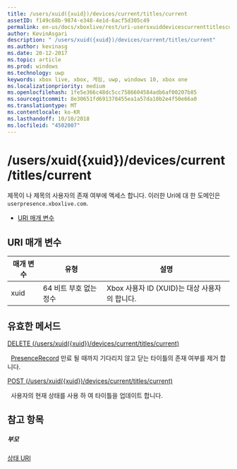 ```yaml
---
title: /users/xuid({xuid})/devices/current/titles/current
assetID: f149c68b-9874-e348-4e1d-6acf5d305c49
permalink: en-us/docs/xboxlive/rest/uri-usersxuiddevicescurrenttitlescurrent.html
author: KevinAsgari
description: " /users/xuid({xuid})/devices/current/titles/current"
ms.author: kevinasg
ms.date: 20-12-2017
ms.topic: article
ms.prod: windows
ms.technology: uwp
keywords: xbox live, xbox, 게임, uwp, windows 10, xbox one
ms.localizationpriority: medium
ms.openlocfilehash: 1fe5e366c48dc5cc7586604584adb6af00207b85
ms.sourcegitcommit: 8e30651fd691378455ea1a57da10b2e4f50e66a0
ms.translationtype: MT
ms.contentlocale: ko-KR
ms.lasthandoff: 10/10/2018
ms.locfileid: "4502007"
---
```

# <a name="usersxuidxuiddevicescurrenttitlescurrent"></a>/users/xuid({xuid})/devices/current/titles/current
제목이 나 제목의 사용자의 존재 여부에 액세스 합니다. 이러한 Uri에 대 한 도메인은 `userpresence.xboxlive.com`.
 
  * [URI 매개 변수](#ID4EV)
 
<a id="ID4EV"></a>

 
## <a name="uri-parameters"></a>URI 매개 변수
 
| 매개 변수| 유형| 설명| 
| --- | --- | --- | 
| xuid| 64 비트 부호 없는 정수| Xbox 사용자 ID (XUID)는 대상 사용자의 합니다.| 
  
<a id="ID4EUB"></a>

 
## <a name="valid-methods"></a>유효한 메서드

[DELETE (/users/xuid({xuid})/devices/current/titles/current)](uri-usersxuiddevicescurrenttitlescurrentdelete.md)

&nbsp;&nbsp;[PresenceRecord](../../json/json-presencerecord.md) 만료 될 때까지 기다리지 않고 닫는 타이틀의 존재 여부를 제거 합니다.

[POST (/users/xuid({xuid})/devices/current/titles/current)](uri-usersxuiddevicescurrenttitlescurrentpost.md)

&nbsp;&nbsp;사용자의 현재 상태를 사용 하 여 타이틀을 업데이트 합니다.
 
<a id="ID4EBC"></a>

 
## <a name="see-also"></a>참고 항목
 
<a id="ID4EDC"></a>

 
##### <a name="parent"></a>부모 

[상태 URI](atoc-reference-presence.md)

   